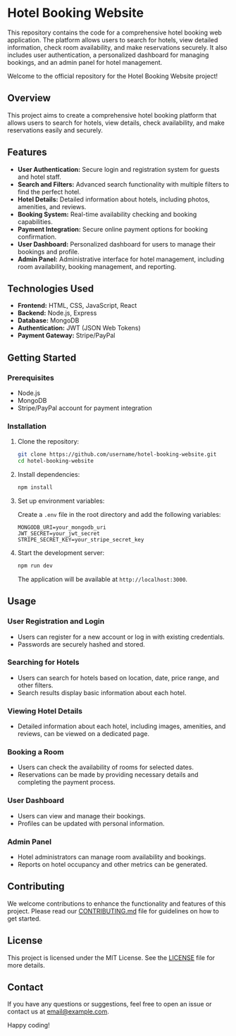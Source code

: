 # Hotel Booking Website

This repository contains the code for a comprehensive hotel booking web application. The platform allows users to search for hotels, view detailed information, check room availability, and make reservations securely. It also includes user authentication, a personalized dashboard for managing bookings, and an admin panel for hotel management.

Welcome to the official repository for the Hotel Booking Website project!

## Overview

This project aims to create a comprehensive hotel booking platform that allows users to search for hotels, view details, check availability, and make reservations easily and securely.

## Features

- **User Authentication:** Secure login and registration system for guests and hotel staff.
- **Search and Filters:** Advanced search functionality with multiple filters to find the perfect hotel.
- **Hotel Details:** Detailed information about hotels, including photos, amenities, and reviews.
- **Booking System:** Real-time availability checking and booking capabilities.
- **Payment Integration:** Secure online payment options for booking confirmation.
- **User Dashboard:** Personalized dashboard for users to manage their bookings and profile.
- **Admin Panel:** Administrative interface for hotel management, including room availability, booking management, and reporting.

## Technologies Used

- **Frontend:** HTML, CSS, JavaScript, React
- **Backend:** Node.js, Express
- **Database:** MongoDB
- **Authentication:** JWT (JSON Web Tokens)
- **Payment Gateway:** Stripe/PayPal

## Getting Started

### Prerequisites

- Node.js
- MongoDB
- Stripe/PayPal account for payment integration

### Installation

1. Clone the repository:

    ```bash
    git clone https://github.com/username/hotel-booking-website.git
    cd hotel-booking-website
    ```

2. Install dependencies:

    ```bash
    npm install
    ```

3. Set up environment variables:

    Create a `.env` file in the root directory and add the following variables:

    ```env
    MONGODB_URI=your_mongodb_uri
    JWT_SECRET=your_jwt_secret
    STRIPE_SECRET_KEY=your_stripe_secret_key
    ```

4. Start the development server:

    ```bash
    npm run dev
    ```

    The application will be available at `http://localhost:3000`.

## Usage

### User Registration and Login

- Users can register for a new account or log in with existing credentials.
- Passwords are securely hashed and stored.

### Searching for Hotels

- Users can search for hotels based on location, date, price range, and other filters.
- Search results display basic information about each hotel.

### Viewing Hotel Details

- Detailed information about each hotel, including images, amenities, and reviews, can be viewed on a dedicated page.

### Booking a Room

- Users can check the availability of rooms for selected dates.
- Reservations can be made by providing necessary details and completing the payment process.

### User Dashboard

- Users can view and manage their bookings.
- Profiles can be updated with personal information.

### Admin Panel

- Hotel administrators can manage room availability and bookings.
- Reports on hotel occupancy and other metrics can be generated.

## Contributing

We welcome contributions to enhance the functionality and features of this project. Please read our [CONTRIBUTING.md](CONTRIBUTING.md) file for guidelines on how to get started.

## License

This project is licensed under the MIT License. See the [LICENSE](LICENSE) file for more details.

## Contact

If you have any questions or suggestions, feel free to open an issue or contact us at [email@example.com](mailto:email@example.com).

Happy coding!
